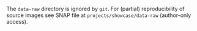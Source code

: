 The `data-raw` directory is ignored by `git`. For (partial) reproducibility of source images see SNAP file at `projects/showcase/data-raw` (author-only access).
